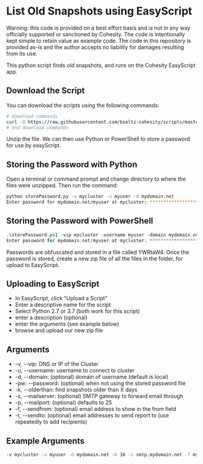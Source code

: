 # List Old Snapshots using EasyScript

Warning: this code is provided on a best effort basis and is not in any way officially supported or sanctioned by Cohesity. The code is intentionally kept simple to retain value as example code. The code in this repository is provided as-is and the author accepts no liability for damages resulting from its use.

This python script finds old snapshots, and runs on the Cohesity EasyScript app.

## Download the Script

You can download the scripts using the following commands:

```bash
# download commands
curl -O https://raw.githubusercontent.com/bseltz-cohesity/scripts/master/easyScript/oldSnapshotList/oldSnapshotList.zip
# end download commands
```

Unzip the file. We can then use Python or PowerShell to store a password for use by easyScript.

## Storing the Password with Python

Open a terminal or command prompt and change directory to where the files were unzipped. Then run the command:

```bash
python storePassword.py -v mycluster -u myuser -d mydomain.net
Enter password for mydomain.net/myuser at mycluster: ************************************
```

## Storing the Password with PowerShell

```powershell
.\storePassword.ps1 -vip mycluster -username myuser -domain mydomain.net
Enter password for mydomain.net/myuser at mycluster: ************************************
```

Passwords are obfuscated and stored in a file called YWRtaW4. Once the password is stored, create a new zip file of all the files in the folder, for upload to EasyScript.

## Uploading to EasyScript

* In EasyScript, click "Upload a Script"
* Enter a descriptive name for the script
* Select Python 2.7 or 3.7 (both work for this script)
* enter a description (optional)
* enter the arguments (see example below)
* browse and upload our new zip file

## Arguments

* -v, --vip: DNS or IP of the Cluster
* -u, --username: username to connect to cluster
* -d, --domain: (optional) domain of username (default is local)
* -pw: --password: (optional) when not using the stored password file
* -k, --olderthan: find snapshots older than X days
* -s, --mailserver: (optional) SMTP gateway to forward email through
* -p, --mailport: (optional) defaults to 25
* -f, --sendfrom: (optional) email address to show in the from field
* -t, --sendto: (optional) email addresses to send report to (use repeatedly to add recipients)

## Example Arguments

```bash
-v mycluster -u myuser -d mydomain.net -k 16 -s smtp.mydomain.net -f mycluster@mydomain.net -t myuser@mydomain.net
```
